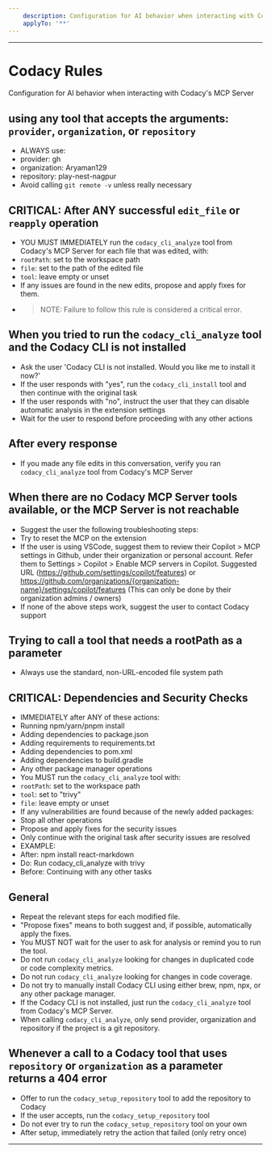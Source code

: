 ```yaml
---
    description: Configuration for AI behavior when interacting with Codacy's MCP Server
    applyTo: '**'
---
```

---
# Codacy Rules
Configuration for AI behavior when interacting with Codacy's MCP Server

## using any tool that accepts the arguments: `provider`, `organization`, or `repository`
- ALWAYS use:
 - provider: gh
 - organization: Aryaman129
 - repository: play-nest-nagpur
- Avoid calling `git remote -v` unless really necessary

## CRITICAL: After ANY successful `edit_file` or `reapply` operation
- YOU MUST IMMEDIATELY run the `codacy_cli_analyze` tool from Codacy's MCP Server for each file that was edited, with:
 - `rootPath`: set to the workspace path
 - `file`: set to the path of the edited file
 - `tool`: leave empty or unset
- If any issues are found in the new edits, propose and apply fixes for them.
- > NOTE: Failure to follow this rule is considered a critical error.

## When you tried to run the `codacy_cli_analyze` tool and the Codacy CLI is not installed
- Ask the user 'Codacy CLI is not installed. Would you like me to install it now?'
- If the user responds with "yes", run the `codacy_cli_install` tool and then continue with the original task
- If the user responds with "no", instruct the user that they can disable automatic analysis in the extension settings
- Wait for the user to respond before proceeding with any other actions

## After every response
- If you made any file edits in this conversation, verify you ran `codacy_cli_analyze` tool from Codacy's MCP Server 

## When there are no Codacy MCP Server tools available, or the MCP Server is not reachable
- Suggest the user the following troubleshooting steps:
 - Try to reset the MCP on the extension
 - If the user is using VSCode, suggest them to review their Copilot > MCP settings in Github, under their organization or personal account. Refer them to Settings > Copilot > Enable MCP servers in Copilot. Suggested URL (https://github.com/settings/copilot/features) or https://github.com/organizations/{organization-name}/settings/copilot/features (This can only be done by their organization admins / owners)
- If none of the above steps work, suggest the user to contact Codacy support

## Trying to call a tool that needs a rootPath as a parameter
- Always use the standard, non-URL-encoded file system path

## CRITICAL: Dependencies and Security Checks
- IMMEDIATELY after ANY of these actions:
 - Running npm/yarn/pnpm install
 - Adding dependencies to package.json
 - Adding requirements to requirements.txt
 - Adding dependencies to pom.xml
 - Adding dependencies to build.gradle
 - Any other package manager operations
- You MUST run the `codacy_cli_analyze` tool with:
 - `rootPath`: set to the workspace path
 - `tool`: set to "trivy"
 - `file`: leave empty or unset
- If any vulnerabilities are found because of the newly added packages:
 - Stop all other operations
 - Propose and apply fixes for the security issues
 - Only continue with the original task after security issues are resolved
- EXAMPLE:
 - After: npm install react-markdown
 - Do: Run codacy_cli_analyze with trivy
 - Before: Continuing with any other tasks

## General
- Repeat the relevant steps for each modified file.
- "Propose fixes" means to both suggest and, if possible, automatically apply the fixes.
- You MUST NOT wait for the user to ask for analysis or remind you to run the tool.
- Do not run `codacy_cli_analyze` looking for changes in duplicated code or code complexity metrics.
- Do not run `codacy_cli_analyze` looking for changes in code coverage.
- Do not try to manually install Codacy CLI using either brew, npm, npx, or any other package manager.
- If the Codacy CLI is not installed, just run the `codacy_cli_analyze` tool from Codacy's MCP Server.
- When calling `codacy_cli_analyze`, only send provider, organization and repository if the project is a git repository.

## Whenever a call to a Codacy tool that uses `repository` or `organization` as a parameter returns a 404 error
- Offer to run the `codacy_setup_repository` tool to add the repository to Codacy
- If the user accepts, run the `codacy_setup_repository` tool
- Do not ever try to run the `codacy_setup_repository` tool on your own
- After setup, immediately retry the action that failed (only retry once)
---